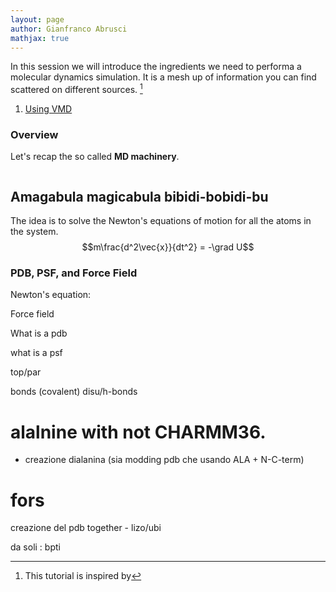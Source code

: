 ```yaml
---
layout: page
author: Gianfranco Abrusci
mathjax: true
---
```

<script src="https://cdnjs.cloudflare.com/ajax/libs/mathjax/2.7.0/MathJax.js?config=TeX-AMS-MML_HTMLorMML" type="text/javascript"></script>


In this session we will introduce the ingredients we need to performa a molecular dynamics simulation.
It is a mesh up of information you can find scattered on different sources. [^1]

[^1]: This tutorial is inspired by
1.  [Using VMD](https://www.ks.uiuc.edu/Training/Tutorials/vmd/vmd-tutorial.pdf)

### Overview
Let's recap the so called **MD machinery**.

<IMG class="displayed" src="../../img/tut1/md_machinery.png" alt="">


## Amagabula magicabula bibidi-bobidi-bu
The idea is to solve the Newton's equations of motion for all the atoms in the
system.
$$m\frac{d^2\vec{x}}{dt^2} = -\grad U$$
### PDB, PSF, and Force Field
Newton's equation:

Force field

What is a pdb

what is a psf

top/par

bonds (covalent) disu/h-bonds

# alalnine with not CHARMM36.
- creazione dialanina (sia modding pdb che usando ALA + N-C-term)



# fors
creazione del pdb together - lizo/ubi

da soli : bpti
